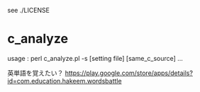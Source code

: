 see ./LICENSE

# c_analyze

usage : perl c_analyze.pl -s [setting file] [same_c_source] ...


英単語を覚えたい？
https://play.google.com/store/apps/details?id=com.education.hakeem.wordsbattle
